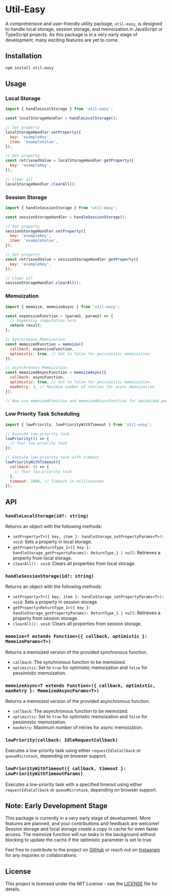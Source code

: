 # Util-Easy

A comprehensive and user-friendly utility package, `util-easy`, is designed to handle local storage, session storage, and memoization in JavaScript or TypeScript projects. As this package is in a very early stage of development, many exciting features are yet to come.

## Installation

```bash
npm install util-easy
```

## Usage

### Local Storage

```javascript
import { handleLocalStorage } from 'util-easy';

const localStorageHandler = handleLocalStorage();

// Set property
localStorageHandler.setProperty({
  key: 'exampleKey',
  item: 'exampleValue',
});

// Get property
const retrievedValue = localStorageHandler.getProperty({
  key: 'exampleKey',
});

// Clear all
localStorageHandler.clearAll();
```

### Session Storage

```javascript
import { handleSessionStorage } from 'util-easy';

const sessionStorageHandler = handleSessionStorage();

// Set property
sessionStorageHandler.setProperty({
  key: 'exampleKey',
  item: 'exampleValue',
});

// Get property
const retrievedValue = sessionStorageHandler.getProperty({
  key: 'exampleKey',
});

// Clear all
sessionStorageHandler.clearAll();
```

### Memoization

```javascript
import { memoize, memoizeAsync } from 'util-easy';

const expensiveFunction = (param1, param2) => {
  // Expensive computation here
  return result;
};

// Synchronous Memoization
const memoizedFunction = memoize({
  callback: expensiveFunction,
  optimistic: true, // Set to false for pessimistic memoization
});

// Asynchronous Memoization
const memoizedAsyncFunction = memoizeAsync({
  callback: asyncFunction,
  optimistic: true, // Set to false for pessimistic memoization
  maxRetry: 3, // Maximum number of retries for async memoization
});

// Now use memoizedFunction and memoizedAsyncFunction for optimized performance
```

### Low Priority Task Scheduling

```javascript
import { lowPriority, lowPriorityWithTimeout } from 'util-easy';

// Execute low-priority task
lowPriority(() => {
  // Your low-priority task
});

// Execute low-priority task with timeout
lowPriorityWithTimeout({
  callback: () => {
    // Your low-priority task
  },
  timeout: 1000, // Timeout in milliseconds
});
```

## API

### `handleLocalStorage(id?: string)`

Returns an object with the following methods:

- `setProperty<T>({ key, item }: handleStorage_setPropertyParams<T>): void`: Sets a property in local storage.
- `getProperty<ReturnType_1>({ key }: handleStorage_getPropertyParams): ReturnType_1 | null`: Retrieves a property from local storage.
- `clearAll(): void`: Clears all properties from local storage.

### `handleSessionStorage(id?: string)`

Returns an object with the following methods:

- `setProperty<T>({ key, item }: handleStorage_setPropertyParams<T>): void`: Sets a property in session storage.
- `getProperty<ReturnType_1>({ key }: handleStorage_getPropertyParams): ReturnType_1 | null`: Retrieves a property from session storage.
- `clearAll(): void`: Clears all properties from session storage.

### `memoize<T extends Function>({ callback, optimistic }: MemoizeParams<T>)`

Returns a memoized version of the provided synchronous function.

- `callback`: The synchronous function to be memoized.
- `optimistic`: Set to `true` for optimistic memoization and `false` for pessimistic memoization.

### `memoizeAsync<T extends Function>({ callback, optimistic, maxRetry }: MemoizedAsyncParams<T>)`

Returns a memoized version of the provided asynchronous function.

- `callback`: The asynchronous function to be memoized.
- `optimistic`: Set to `true` for optimistic memoization and `false` for pessimistic memoization.
- `maxRetry`: Maximum number of retries for async memoization.

### `lowPriority(callback: IdleRequestCallback)`

Executes a low-priority task using either `requestIdleCallback` or `queueMicrotask`, depending on browser support.

### `lowPriorityWithTimeout({ callback, timeout }: LowPriorityWithTimeoutParams)`

Executes a low-priority task with a specified timeout using either `requestIdleCallback` or `queueMicrotask`, depending on browser support.

## Note: Early Development Stage

This package is currently in a very early stage of development. More features are planned, and your contributions and feedback are welcome! Session storage and local storage create a copy in cache for even faster access. The memoize function will run tasks in the background without blocking to update the cache if the optimistic parameter is set to true.

Feel free to contribute to the project on [GitHub](https://github.com/sanjaiyan-dev/easy-util) or reach out on [Instagram](https://www.instagram.com/sanjaiyan_dev/) for any inquiries or collaborations.

## License

This project is licensed under the MIT License - see the [LICENSE](LICENSE) file for details.